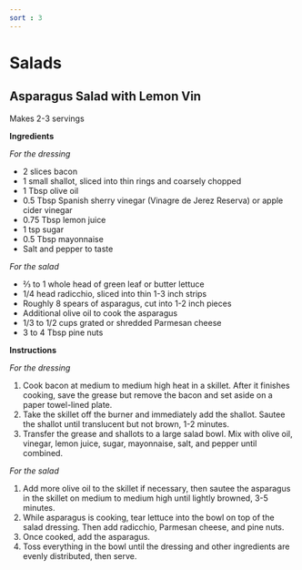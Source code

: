 ```yaml
---
sort : 3
---
```


# Salads

## Asparagus Salad with Lemon Vin
Makes 2-3 servings

__Ingredients__

*For the dressing*
- 2 slices bacon
- 1 small shallot, sliced into thin rings and coarsely chopped
- 1 Tbsp olive oil
- 0.5 Tbsp Spanish sherry vinegar (Vinagre de Jerez Reserva) or apple cider vinegar
- 0.75 Tbsp lemon juice
- 1 tsp sugar
- 0.5 Tbsp mayonnaise
- Salt and pepper to taste

*For the salad*
- ⅔ to 1 whole head of green leaf or butter lettuce
- 1/4 head radicchio, sliced into thin 1-3 inch strips
- Roughly 8 spears of asparagus, cut into 1-2 inch pieces
- Additional olive oil to cook the asparagus
- 1/3 to 1/2 cups grated or shredded Parmesan cheese
- 3 to 4 Tbsp pine nuts

__Instructions__

*For the dressing*

1. Cook bacon at medium to medium high heat in a skillet. After it
finishes cooking, save the grease but remove the bacon and set aside
on a paper towel-lined plate.
2. Take the skillet off the burner and immediately add the shallot.
Sautee the shallot until translucent but not brown, 1-2 minutes.
3. Transfer the grease and shallots to a large salad bowl. Mix with
olive oil, vinegar, lemon juice, sugar, mayonnaise, salt, and pepper
until combined.

*For the salad*

1. Add more olive oil to the skillet if necessary, then sautee the
asparagus in the skillet on medium to medium high until lightly
browned, 3-5 minutes.
2. While asparagus is cooking, tear lettuce into the bowl on top of
the salad dressing. Then add radicchio, Parmesan cheese, and pine
nuts.
3. Once cooked, add the asparagus.
4. Toss everything in the bowl until the dressing and other
ingredients are evenly distributed, then serve.